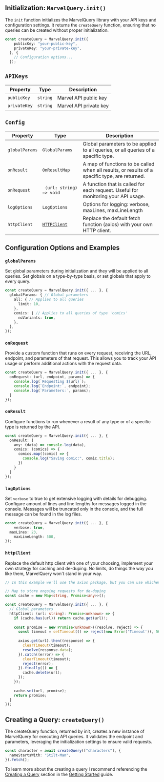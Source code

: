 ## Initialization: `MarvelQuery.init()`

The `init` function initializes the MarvelQuery library with your API keys and configuration settings. It returns the `createQuery` function, ensuring that no queries can be created without proper initialization.

```ts
const createQuery = MarvelQuery.init({
    publicKey: "your-public-key",
    privateKey: "your-private-key",
  }, {
    // Configuration options...
  });
```

## `APIKeys`

| Property     | Type     | Description            |
| ------------ | -------- | ---------------------- |
| `publicKey`  | `string` | Marvel API public key  |
| `privateKey` | `string` | Marvel API private key |

## `Config`

| Property        | Type                           | Description                                                  |
| --------------- | ------------------------------ | ------------------------------------------------------------ |
| `globalParams`  | `GlobalParams`                 | Global parameters to be applied to all queries, or all queries of a specific type. |
| `onResult`      | `OnResultMap`                  | A map of functions to be called when all results, or results of a specific type, are returned. |
| `onRequest`     | ` (url: string) => void`       | A function that is called for each request. Useful for monitoring your API usage. |
| `logOptions`    | `LogOptions`                   | Options for logging: verbose, maxLines, maxLineLength        |
| `httpClient`    | [`HTTPClient`](#fetchfunction) | Replace the default fetch function (axios) with your own HTTP client. |

## Configuration Options and Examples

### `globalParams`

Set global parameters during initialization and they will be applied to all queries. Set globals on a type-by-type basis, or set globals that apply to every query.

```ts
const createQuery = MarvelQuery.init({ ... }, {
  globalParams: { // Global parameters
    all: { // Applies to all queries
      limit: 10,
    },
    comics: { // Applies to all queries of type 'comics'
      noVariants: true,
    },
  },
});
```

### `onRequest`

Provide a custom function that runs on every request, receiving the URL, endpoint, and parameters of that request. This allows you to track your API usage or perform additional actions with the request data.

```ts
const createQuery = MarvelQuery.init({ ... }, {
  onRequest: (url, endpoint, params) => {
    console.log(`Requesting ${url}`);
    console.log(`Endpoint:`, endpoint);
    console.log(`Parameters:`, params);
  }
});
```

### `onResult`

Configure functions to run whenever a result of any type or of a specific type is returned by the API.

```ts
const createQuery = MarvelQuery.init({ ... }, {
  onResult: {
    any: (data) => console.log(data),
    comics: (comics) => {
      comics.map((comic) => {
        console.log("Saving comic:", comic.title);
      })
    }
  }
});
```

### `logOptions`

Set `verbose` to true to get extensive logging with details for debugging. Configure amount of lines and line lengths for messages logged in the console. Messages will be truncated only in the console, and the full message can be found in the log files.

```ts
const createQuery = MarvelQuery.init({ ... }, {
	verbose: true,
  maxLines: 23,
	maxLineLength: 500,
});
```

### `httpClient`

Replace the default http client with one of your choosing, implement your own strategy for caching and de-duping. No limits, do things the way you like them, MarvelQuery won't stand in your way.

```ts
// In this example we'll use the axios package, but you can use whichever http client you prefer.

// Map to store ongoing requests for de-duping
const cache = new Map<string, Promise<any>>();

const createQuery = MarvelQuery.init({ ... }, {
  // Global parameters
  httpClient: (url: string): Promise<unknown> => {
    if (cache.has(url)) return cache.get(url)!;
  
    const promise = new Promise<unknown>((resolve, reject) => {
      const timeout = setTimeout(() => reject(new Error('Timeout')), 5000);
  
      axios.get(url).then((response) => {
        clearTimeout(timeout);
        resolve(response.data);
      }).catch((error) => {
        clearTimeout(timeout);
        reject(error);
      }).finally(() => {
        cache.delete(url);
      });
    });
  
    cache.set(url, promise);
    return promise;
  }
});
```

## Creating a Query: `createQuery()`

The createQuery function, returned by init, creates a new instance of MarvelQuery for executing API queries. It validates the endpoint and parameters, leveraging the initialization settings to ensure valid requests.

```ts
const character = await createQuery(["characters"], {
  nameStartsWith: "Stilt-Man",
}).fetch();
```

To learn more about the creating a query I recommend referencing the [Creating a Query](#creatingaquery) section in the [Getting Started](#gettingstarted) guide.